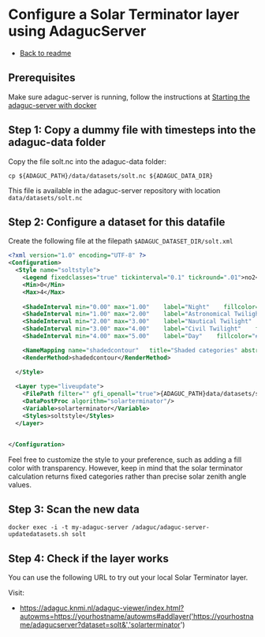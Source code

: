 # Configure a Solar Terminator layer using AdagucServer

- [Back to readme](./Readme.md)

## Prerequisites

Make sure adaguc-server is running, follow the instructions at [Starting the adaguc-server with docker](../Running.md)

## Step 1: Copy a dummy file with timesteps into the adaguc-data folder

Copy the file solt.nc into the adaguc-data folder:


```
cp ${ADAGUC_PATH}/data/datasets/solt.nc ${ADAGUC_DATA_DIR}
```
This file is available in the adaguc-server repository with location `data/datasets/solt.nc`

## Step 2: Configure a dataset for this datafile

Create the following file at the filepath `$ADAGUC_DATASET_DIR/solt.xml`

```xml
<?xml version="1.0" encoding="UTF-8" ?>
<Configuration>
  <Style name="soltstyle">
    <Legend fixedclasses="true" tickinterval="0.1" tickround=".01">no2</Legend>
    <Min>0</Min>
    <Max>4</Max>
  
    <ShadeInterval min="0.00" max="1.00"    label="Night"    fillcolor="#000000"/>
    <ShadeInterval min="1.00" max="2.00"    label="Astronomical Twilight"    fillcolor="#333333"/>
    <ShadeInterval min="2.00" max="3.00"    label="Nautical Twilight"    fillcolor="#666666"/>
    <ShadeInterval min="3.00" max="4.00"    label="Civil Twilight"    fillcolor="#999999"/>
    <ShadeInterval min="4.00" max="5.00"    label="Day"    fillcolor="#FFFFFF"/>

    <NameMapping name="shadedcontour"   title="Shaded categories" abstract="Displays different phases of twilight and day using shades of gray, with black for night and white for day."/>
    <RenderMethod>shadedcontour</RenderMethod>

  </Style>
  
  <Layer type="liveupdate">
    <FilePath filter="" gfi_openall="true">{ADAGUC_PATH}data/datasets/solt.nc</FilePath>
    <DataPostProc algorithm="solarterminator"/>
    <Variable>solarterminator</Variable>
    <Styles>soltstyle</Styles>
  </Layer>


</Configuration>

```

Feel free to customize the style to your preference, such as adding a fill color with transparency. However, keep in mind that the solar terminator calculation returns fixed categories rather than precise solar zenith angle values.

## Step 3: Scan the new data

```
docker exec -i -t my-adaguc-server /adaguc/adaguc-server-updatedatasets.sh solt
```

## Step 4: Check if the layer works 
You can use the following URL to try out your local Solar Terminator layer. 

Visit:
- https://adaguc.knmi.nl/adaguc-viewer/index.html?autowms=https://yourhostname/autowms#addlayer('https://yourhostname/adagucserver?dataset=solt&','solarterminator')
